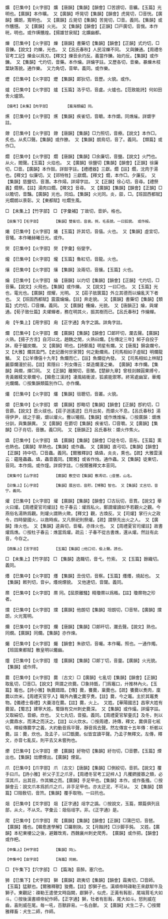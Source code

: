<!-- { "loadSidebar": true } -->
爌	【巳集中】【火字部】	爌	【唐韻】【集韻】【韻會】□苦謗切，音纊。【玉篇】光明也。【廣韻】本作曠。　又【廣韻】呼晃切【集韻】【韻會】虎晃切，□音恍。【廣韻】爌朗，寬明也。　又【廣韻】丘晃切【集韻】苦晃切，□音。義同。【集韻】或作兤黋。　又【廣韻】火光。　又【集韻】【韻會】【正韻】□戸廣切，音愰。本作晄，明也。或作熿兤煌。【揚雄甘泉賦】北爌幽都。

爍	【巳集中】【火字部】	爍	【唐韻】書藥切【集韻】【韻會】【正韻】式灼切，□音鑠。【說文】灼爍，光也。　又【呂氏春秋】人民淫爍不同。　又與鑠通。【周禮冬官考工記】爍金以爲刃。【釋文】爍音余灼反。義當作鑠。始灼反。【集韻】或作鑠。　又【集韻】弋灼切，音藥。本作爚。詳爚字註。又歷各切，音樂。暴爍木枝葉缺落貌。通作樂。　又力角切，音犖。義同。或作樂。

爏	【巳集中】【火字部】	爏	【集韻】郞狄切，音歷。火貌。或作。

爐	【巳集中】【火字部】	爐	【玉篇】洛乎切，音盧。火爐也。【范致能詩】何如田舍火爐頭。

	【備考】【未集】【肉字部】		【篇海類編】同。

爑	【巳集中】【火字部】	爑	【集韻】疾雀切，音皭。本作爝。同燋熦。詳爝字註。

爒	【巳集中】【火字部】	爒	【唐韻】【集韻】□力照切，音療。【說文】本作□。炙也。从炙□聲。【集韻】或作膫。　又【集韻】朗鳥切，音了。義同。　【類篇】或作□。

爓	【巳集中】【火字部】	爓	【唐韻】【集韻】□余廉切，音鹽。【說文】火門也。从火，閻聲。【玉篇】火焰也。　又【廣韻】徐鹽切【集韻】【韻會】【正韻】徐廉切，□音。【廣韻】本作燅。詳燅字註。【禮禮器】三獻。爓【註】爓，沈肉于湯也。【釋文】似廉切。又【郊特牲】三獻爓。【釋文】爓，本作□。夕廉反。　又【集韻】慈鹽切，音潛。本作燖。詳燖字註。　又【正韻】徐心切，音尋。【禮祭義】爓祭。【註】湯肉曰爓。【釋文】音尋。　又【廣韻】【集韻】【韻會】【正韻】□以贍切，音豔。【廣韻】光也。同焰。【集韻】火光同。炎，燄，□。【班固西都賦】光爓朗以景彰。又【東都賦】吐爓生風。

□	【未集上】【竹字部】	□	【字彙補】丁故切，音妒。格也。

	【辰集下】【毛字部】		【集韻】雙隹切，音衰。毿，毛長貌。一曰狐貌。　或作綏。

爔	【巳集中】【火字部】	爔	【玉篇】許其切，音僖。火也。　又【集韻】虛宜切，音犧。本作曦赫曦日光。或作。

爕	【巳集中】【火字部】	爕	【字彙】俗燮字。

爖	【巳集中】【火字部】	爖	【玉篇】魯紅切，音龍。火也。

爙	【巳集中】【火字部】	爙	【集韻】汝兩切，音攘。【玉篇】火也。

爚	【巳集中】【火字部】	爚	【唐韻】以灼切【集韻】【韻會】【正韻】弋灼切，□音藥。【說文】火飛也。【集韻】或作爍。　又【說文】一曰□也。　又【玉篇】光也，電光也。【廣韻】煜耀，光明。　又【莊子胠篋篇】外立其德而以爚亂天下者也。　又【班固西都賦】震震爚爚。【註】奔走貌。　又【廣韻】書藥切【集韻】【類篇】式灼切，□音爍。義同。　又【廣韻】儵爚，光貌。　又【唐韻正】爚，與燿通。【荀子致仕篇】夫燿蟬者，務在明其火，振其樹而已。【呂氏春秋】作爚蟬。

甪	【午集上】【用字部】	甪	【正字通】角字之譌。詳角字註。

爛	【巳集中】【火字部】	爛	【廣韻】【集韻】【韻會】□郞旰切，瀾去聲。【廣韻】火熟。【揚子方言】自河以北，趙魏之閒，火熟曰爛。【左傳定三年】邾子自投于牀，廢于鑪炭爛。　又【廣韻】明也。【詩鄭風】明星有爛。又【唐風】錦衾爛兮。又【大雅】爛其盈門。【史記蕭何世家贊】何之勳爛焉。【司馬相如子虛賦】明爛龍鱗。　又【公羊傳僖十九年】魚爛而亡。【註】魚爛從內發。　又【司馬相如上林賦】麗靡爛漫於前。【註】索隱曰：列女傳云：桀造爛漫之樂。　【廣韻】本作爤。【集韻】與燗，煉□同。　又【正韻】離閑切，音闌。【楚辭九章】曾枝剡棘圓果搏兮，靑黃雜糅文章爛兮。【韓愈江漢詩】凄風結衝波，狐裘能禦寒。終宵處幽室，華燭光爛爛。◎按集韻類篇別作□。亦作爤。

爜	【巳集中】【火字部】	爜	【集韻】徂聰切，音叢。火貌。

爝	【巳集中】【火字部】	爝	【廣韻】卽略切【集韻】【韻會】【正韻】卽約切，□音爵。【說文】苣火祓也。【莊子逍遙遊】日月出矣，而爝火不息。【呂氏春秋】湯得伊尹，祓之于廟，爝以爟火。釁以犧徦。【集韻】或作燋焳熦。◎按廣韻：爝燋分訓，與集韻異。　又【廣韻】在爵切【集韻】疾雀切，□音嚼。又【廣韻】【集韻】□子肖切，音醮。義□同。　又【唐韻正】呂氏春秋：爝火作焦火。

爞	【巳集中】【火字部】	爞	【廣韻】【集韻】【韻會】□徒冬切，音彤。【玉篇】熏也熱也。【廣韻】旱熱也。【集韻】或作蟲。　又【廣韻】直弓切。【集韻】【韻會】【正韻】持中切，□音蟲。義同。【爾雅釋訓】爞爞，炎炎，熏也。【疏】大雅雲漢云：蘊隆蟲蟲。爞，蟲音義同。【爾雅】或省作烛。通作蟲。又【集韻】徒東切，音同。本作烔。或作燑。詳烔字註。◎按爾雅釋文本音同。

	【寅集中】【山字部】		【廣韻】敷空切【集韻】敷馮切，□音豐。山名。

	【卯集上】【心字部】		【集韻】展呂切，音貯。【博雅】智也。　又【集韻】丈呂切，音宁。義同。

爟	【巳集中】【火字部】	爟	【廣韻】【集韻】【韻會】□古玩切，音貫。【說文】舉火曰爟。【周禮夏官司爟註】杜子春云：爟爲私火。鄭謂爟讀如予若觀火之觀。今燕俗名湯熱爲觀。則爟火謂熱火歟。【釋文】觀，古煥反。又【司爟】掌行火之政令，四時變國火，以救時疾。又凡祭祀則祭爟。【疏】謂祭先出火之人。　又【廣韻】烽火也。　又【集韻】逵員切，音權。亦烽火也。　又【周禮夏官司爟註】故書爟爲燋。◎按杜子春云：燋當爲爟。疏云：子春不從古書燋，還从爟。然註有此音，今存之。

	【酉集上】【言字部】		【玉篇】【集韻】□他口切，偸上聲。誘也。

□	【未集上】【竹字部】	□	【集韻】逸職切，音弋。竹索。　又【玉篇】餘織切。義同。

爡	【巳集中】【火字部】	爡	【集韻】丑伐切，音察。【玉篇】爡爡，燒起也。　又【集韻】敕列切，音屮。爡焥煙貌。　又他達切，音闥。義同。

爢	【巳集中】【火字部】	爢	同。【屈原離騷】精瓊爢以爲粻。【註】瓊爢物之珍者。

爣	【巳集中】【火字部】	爣	【廣韻】他朗切【集韻】坦朗切，□音帑。【廣韻】爣朗，火光寬明。

爤	【巳集中】【火字部】	爤	【唐韻】【集韻】□郞旰切，瀾去聲。【說文】熟也。同燗。【廣韻】同爛。【集韻】亦作煉。

爥	【巳集中】【火字部】	爥	【韻會】朱欲切，音囑。本作曯。照也。一通作燭。【班固東都賦】散皇明以爥幽。

爧	【巳集中】【火字部】	爧	【廣韻】【集韻】□郞丁切，音靈。【廣韻】火光貌。【集韻】或作燯。

爨	【巳集中】【火字部】	爨	〔古文〕□【廣韻】七亂切【集韻】【韻會】【正韻】取亂切，□音□。【說文】齊謂之炊爨。□象持甑，冂爲竈口，廾推林內火。【玉篇】竈也。【詩小雅】執爨踖踖。【傳】爨，饔爨，稟爨也。【疏】饔爨以煑肉，廩爨以炊米。【周禮天官亨人】職外內饔之爨亨煑。【註】爨，今之竈。主於其竈煑物。【儀禮士昏禮】大羹湆在爨。【註】爨，火上。　又姓。【華陽國志】昌寧大姓有爨習。【蜀志】建寧大姓。蜀錄有交州刺史爨深。　又【集韻】或作熶。詳熶字註。　又取絹切，音縓。炊也。　又七丸切，音攛。義同。【周禮夏官挈壷氏】及冬，則以火爨鼎水，而沸之而沃之。【註】以火炊水。◎按周禮，詩傳，釋文，爨俱音七絃切，釋經傳爨字之義，大約動音爲平聲，靜音爲去聲。然左傳宣十五年傳：析骸以爨。註：爨，炊也。及孟子，以□甑爨。似皆宜讀平聲。乃孟子無釋文。左傳，釋文，亦音七亂反。則平去又未嘗拘也。

爩	【巳集中】【火字部】	爩	【廣韻】紆物切【集韻】紆勿切，□音鬱。【玉篇】煙出也。【集韻】炪爩煙出。【廣韻】煙氣。

爪	【巳集中】【爪字部】	爪	〔古文〕【唐韻】【集韻】□側絞切，音抓。【說文】覆手曰爪。【詩小雅】祈父子王之爪牙。【周禮冬官考工記梓人】凡攫閷援簭之類，必深其爪，出其目，作其鱗之而。【廣韻】手足甲也。【集韻】本作。或作蚤搔。◎按韻會云：說文爪本爲抓爪之爪，非手足甲也。亦太迂泥，不可从。　又【集韻】【類篇】□阻敎切，音笊。【集韻】覆手取物。一曰扟也。

爼	【巳集中】【爻字部】	爼	【正字通】俎字之譌。◎按說文，玉篇，類篇俱列且部，从仌，不从爻。字彙云：爼俗俎字。非。《正字通》是。

爬	【巳集中】【爪字部】	爬	【廣韻】【集韻】【韻會】【正韻】□蒲巴切，音琶。【廣韻】搔也。【韓愈進學解】□羅剔抉。又【月蝕詩】□沙脚手鈍。　又姓。【廣韻】本杞東樓公之後，避難攺焉，西魏襄州刺史爬秀。　【廣韻】或作把。【韻會】或作杷。

	【申集上】【艸字部】		【集韻】同□。

	【申集中】【虫字部】		【海篇】同蜿。

□	【午集下】【穴字部】	□	【篇海】音醉。塞穴也。

狮	【巳集下】【犬字部】	獅	【廣韻】疏夷切【集韻】【韻會】霜夷切，□音師。【玉篇】猛獸也。【爾雅釋獸】狻麑。【註】卽獅子也。漢順帝時疎勒王來獻犎牛及獅子。東觀記：疎勒王遣使文時詣闕，獻獅子，似虎，正黃有髥耏，尾端茸毛大如斗。◎按後漢書順帝紀作師。【正字通】獅，牡者有耏髥，尾大如斗。怒則威在齒，喜則威在尾。毎一吼，百獸辟易。一名白獸。　又【廣韻】犬生二子。〇按爾雅釋畜：犬生二師，作師。


